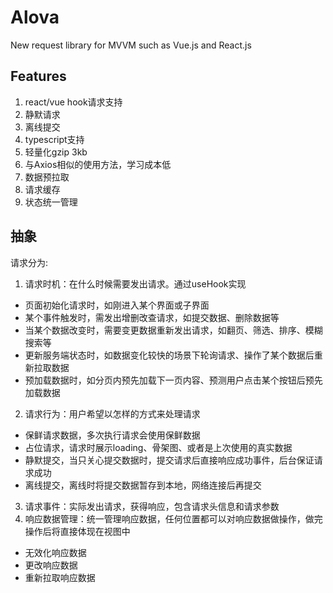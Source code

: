 # Alova
New request library for MVVM such as Vue.js and React.js

## Features
1. react/vue hook请求支持
2. 静默请求
3. 离线提交
4. typescript支持
5. 轻量化gzip 3kb
6. 与Axios相似的使用方法，学习成本低
7. 数据预拉取
8. 请求缓存
9. 状态统一管理

## 抽象
请求分为: 
1. 请求时机：在什么时候需要发出请求。通过useHook实现
  - 页面初始化请求时，如刚进入某个界面或子界面
  - 某个事件触发时，需发出增删改查请求，如提交数据、删除数据等
  - 当某个数据改变时，需要变更数据重新发出请求，如翻页、筛选、排序、模糊搜索等
  - 更新服务端状态时，如数据变化较快的场景下轮询请求、操作了某个数据后重新拉取数据
  - 预加载数据时，如分页内预先加载下一页内容、预测用户点击某个按钮后预先加载数据
2. 请求行为：用户希望以怎样的方式来处理请求
  - 保鲜请求数据，多次执行请求会使用保鲜数据
  - 占位请求，请求时展示loading、骨架图、或者是上次使用的真实数据
  - 静默提交，当只关心提交数据时，提交请求后直接响应成功事件，后台保证请求成功
  - 离线提交，离线时将提交数据暂存到本地，网络连接后再提交
3. 请求事件：实际发出请求，获得响应，包含请求头信息和请求参数
4. 响应数据管理：统一管理响应数据，任何位置都可以对响应数据做操作，做完操作后将直接体现在视图中
  - 无效化响应数据
  - 更改响应数据
  - 重新拉取响应数据